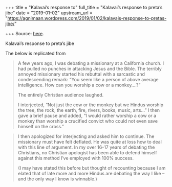 +++
title = "Kalavai’s response to"
full_title = "Kalavai’s response to preta’s jibe"
date = "2019-01-02"
upstream_url = "https://agnimaan.wordpress.com/2019/01/02/kalavais-response-to-pretas-jibe/"

+++
Source: [here](https://agnimaan.wordpress.com/2019/01/02/kalavais-response-to-pretas-jibe/).

Kalavai’s response to preta’s jibe

The below is replicated from

> A few years ago, I was debating a missionary at a California church. I
> had pulled no punches in attacking Jesus and the Bible. The terribly
> annoyed missionary started his rebuttal with a sarcastic and
> condescending remark: “You seem like a person of above average
> intelligence. How can you worship a cow or a monkey….?”
>
> The entirely Christian audience laughed.
>
> I interjected, “Not just the cow or the monkey but we Hindus worship
> the tree, the rock, the earth, fire, rivers, books, music, arts…” I
> then gave a brief pause and added, “I would rather worship a cow or a
> monkey than worship a crucified convict who could not even save
> himself on the cross.”

> I then apologized for interjecting and asked him to continue. The
> missionary must have felt deflated. He was quite at loss how to deal
> with this line of argument. In my over 16-17 years of debating the
> Christians, no Christian apologist has been able to defend himself
> against this method I’ve employed with 100% success.
>
> (I may have stated this before but thought of recounting because I am
> elated that of late more and more Hindus are debating the way I like –
> and the only way I know is winnable.)


